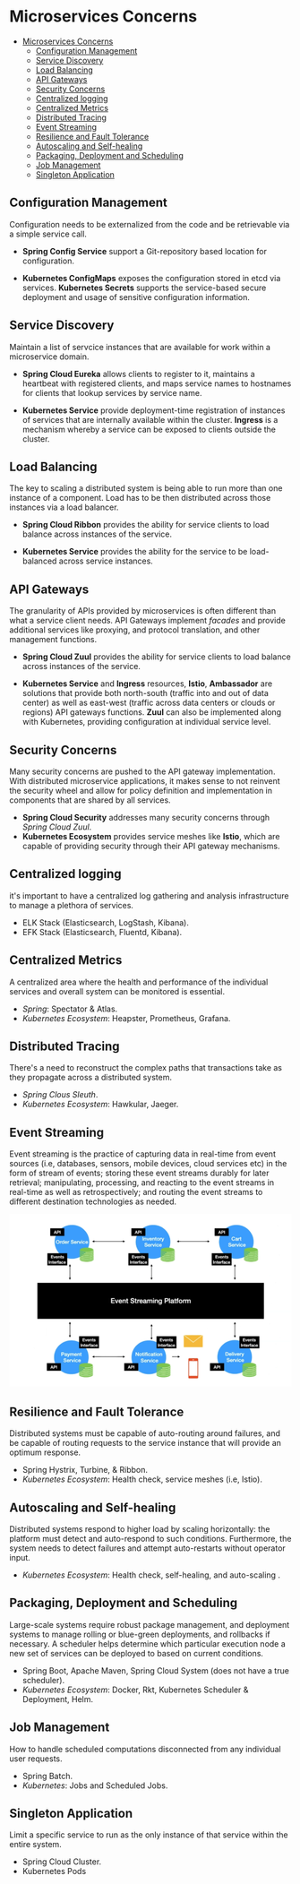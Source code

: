 # Microservices Concerns

- [Microservices Concerns](#microservices-concerns)
  - [Configuration Management](#configuration-management)
  - [Service Discovery](#service-discovery)
  - [Load Balancing](#load-balancing)
  - [API Gateways](#api-gateways)
  - [Security Concerns](#security-concerns)
  - [Centralized logging](#centralized-logging)
  - [Centralized Metrics](#centralized-metrics)
  - [Distributed Tracing](#distributed-tracing)
  - [Event Streaming](#event-streaming)
  - [Resilience and Fault Tolerance](#resilience-and-fault-tolerance)
  - [Autoscaling and Self-healing](#autoscaling-and-self-healing)
  - [Packaging, Deployment and Scheduling](#packaging-deployment-and-scheduling)
  - [Job Management](#job-management)
  - [Singleton Application](#singleton-application)

## Configuration Management

Configuration needs to be externalized from the code and be retrievable via a simple service call.

* **Spring Config Service** support a Git-repository based location for configuration.

* **Kubernetes ConfigMaps** exposes the configuration stored in etcd via services. **Kubernetes Secrets** supports the service-based secure deployment and usage of sensitive configuration information.

## Service Discovery

Maintain a list of servcice instances that are available for work within a microservice domain.

* **Spring Cloud Eureka** allows clients to register to it, maintains a heartbeat with registered clients, and maps service names to hostnames for clients that lookup services by service name.

* **Kubernetes Service** provide deployment-time registration of instances of services that are internally available within the cluster. **Ingress** is a mechanism whereby a service can be exposed to clients outside the cluster.

## Load Balancing

The key to scaling a distributed system is being able to run more than one instance of a component. Load has to be then distributed across those instances via a load balancer.

* **Spring Cloud Ribbon** provides the ability for service clients to load balance across instances of the service.

* **Kubernetes Service** provides the ability for the service to be load-balanced across service instances.

## API Gateways

The granularity of APIs provided by microservices is often different than what a service client needs. API Gateways implement *facades* and provide additional services like proxying, and protocol translation, and other management functions.

* **Spring Cloud Zuul** provides the ability for service clients to load balance across instances of the service.

* **Kubernetes Service** and **Ingress** resources, **Istio**, **Ambassador** are solutions that provide both north-south (traffic into and out of data center) as well as east-west (traffic across data centers or clouds or regions) API gateways functions. **Zuul** can also be implemented along with Kubernetes, providing configuration at individual service level.

## Security Concerns

Many security concerns are pushed to the API gateway implementation. With distributed microservice applications, it makes sense to not reinvent the security wheel and allow for policy definition and implementation in components that are shared by all services.

* **Spring Cloud Security** addresses many security concerns through *Spring Cloud Zuul*.
* **Kubernetes Ecosystem** provides service meshes like **Istio**, which are capable of providing security through their API gateway mechanisms.

## Centralized logging

it's important to have a centralized log gathering and analysis infrastructure to manage a plethora of services.

* ELK Stack (Elasticsearch, LogStash, Kibana).
* EFK Stack (Elasticsearch, Fluentd, Kibana).

## Centralized Metrics

A centralized area where the health and performance of the individual services and overall system can be monitored is essential.

* *Spring*: Spectator & Atlas.
* *Kubernetes Ecosystem*: Heapster, Prometheus, Grafana.

## Distributed Tracing

There's a need to reconstruct the complex paths that transactions take as they propagate across a distributed system.

* *Spring Clous Sleuth*.
* *Kubernetes Ecosystem*: Hawkular, Jaeger.

## Event Streaming

Event streaming is the practice of capturing data in real-time from event sources (i.e, databases, sensors, mobile devices, cloud services etc) in the form of stream of events; storing these event streams durably for later retrieval; manipulating, processing, and reacting to the event streams in real-time as well as retrospectively; and routing the event streams to different destination technologies as needed.

![](2021-06-08-12-03-59.png)

## Resilience and Fault Tolerance

Distributed systems must be capable of auto-routing around failures, and be capable of routing requests to the service instance that will provide an optimum response. 

* Spring Hystrix, Turbine, & Ribbon.
* *Kubernetes Ecosystem*: Health check, service meshes (i.e, Istio).

## Autoscaling and Self-healing

Distributed systems respond to higher load by scaling horizontally: the platform must detect and auto-respond to such conditions. Furthermore, the system needs to detect failures and attempt auto-restarts without operator input.

* *Kubernetes Ecosystem*: Health check, self-healing, and auto-scaling .

## Packaging, Deployment and Scheduling

Large-scale systems require robust package management, and deployment systems to manage rolling or blue-green deployments, and rollbacks if necessary. A scheduler helps determine which particular execution node a new set of services can be deployed to based on current conditions.

* Spring Boot, Apache Maven, Spring Cloud System (does not have a true scheduler).
* *Kubernetes Ecosystem*: Docker, Rkt, Kubernetes Scheduler & Deployment, Helm.

## Job Management

How to handle scheduled computations disconnected from any individual user requests. 

* Spring Batch.
* *Kubernetes*: Jobs and Scheduled Jobs.

## Singleton Application

Limit a specific service to run as the only instance of that service within the entire system. 

* Spring Cloud Cluster.
* Kubernetes Pods
